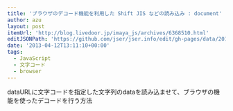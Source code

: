 ```yaml
---
title: 'ブラウザのデコード機能を利用した Shift JIS などの読み込み : document'
author: azu
layout: post
itemUrl: 'http://blog.livedoor.jp/imaya_js/archives/6368510.html'
editJSONPath: 'https://github.com/jser/jser.info/edit/gh-pages/data/2013/04/index.json'
date: '2013-04-12T13:11:10+00:00'
tags:
  - JavaScript
  - 文字コード
  - browser
---
```

dataURLに文字コードを指定した文字列のdataを読み込ませて、ブラウザの機能を使ったデコードを行う方法
